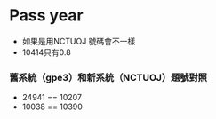# Pass year

-	如果是用NCTUOJ 號碼會不一樣
-   10414只有0.8

### 舊系統（gpe3）和新系統（NCTUOJ）題號對照
-	24941 == 10207
-	10038 == 10390
